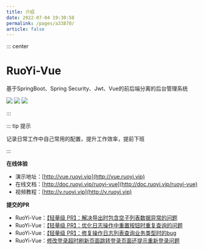 ```yaml
---
title: 介绍
date: 2022-07-04 19:30:58
permalink: /pages/a33870/
article: false
---
```


::: center

<h1>RuoYi-Vue</h1>

<p>基于SpringBoot、Spring Security、Jwt、Vue的前后端分离的后台管理系统</p>

<p>
    <img src="https://img.shields.io/github/license/mashape/apistatus.svg" />
    <img src="https://gitee.com/y_project/RuoYi-Vue/badge/star.svg" />
    <img src="https://img.shields.io/badge/RuoYi-v3.8.3-brightgreen.svg" />
</p>
:::



::: tip 提示

记录日常工作中自己常用的配置，提升工作效率，提前下班

:::



**在线体验**

- 演示地址：[http://vue.ruoyi.vip](http://vue.ruoyi.vip)
- 在线文档：[http://doc.ruoyi.vip/ruoyi-vue](http://doc.ruoyi.vip/ruoyi-vue)
- 视频教程：[http://v.ruoyi.vip](http://v.ruoyi.vip)



**提交的PR**

- RuoYi-Vue：[【轻量级 PR】：解决导出时包含空子列表数据异常的问题](https://gitee.com/y_project/RuoYi-Vue/pulls/595)
- RuoYi-Vue：[【轻量级 PR】：优化日志操作中重置按钮时重复查询的问题](https://gitee.com/y_project/RuoYi-Vue/pulls/581)
- RuoYi-Vue：[【轻量级 PR】：修复操作日志列表查询业务类型时的bug](https://gitee.com/y_project/RuoYi-Vue/pulls/488)
- RuoYi-Vue：[修改登录超时刷新页面跳转登录页面还提示重新登录问题](https://gitee.com/y_project/RuoYi-Vue/pulls/431)
